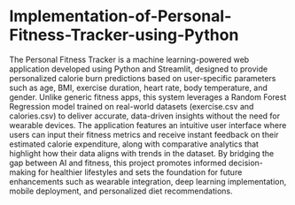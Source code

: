 # Implementation-of-Personal-Fitness-Tracker-using-Python

The Personal Fitness Tracker is a machine learning-powered web application developed using Python and Streamlit, designed to provide personalized calorie burn predictions based on user-specific parameters such as age, BMI, exercise duration, heart rate, body temperature, and gender. Unlike generic fitness apps, this system leverages a Random Forest Regression model trained on real-world datasets (exercise.csv and calories.csv) to deliver accurate, data-driven insights without the need for wearable devices. The application features an intuitive user interface where users can input their fitness metrics and receive instant feedback on their estimated calorie expenditure, along with comparative analytics that highlight how their data aligns with trends in the dataset. By bridging the gap between AI and fitness, this project promotes informed decision-making for healthier lifestyles and sets the foundation for future enhancements such as wearable integration, deep learning implementation, mobile deployment, and personalized diet recommendations.
